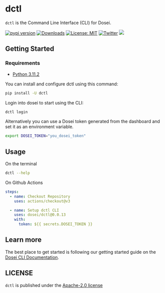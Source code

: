 # dctl

`dctl` is the Command Line Interface (CLI) for Dosei.

[![pypi version](https://img.shields.io/pypi/v/dctl.svg)](https://pypi.org/pypi/dctl/)
[![Downloads](https://static.pepy.tech/badge/dctl/week)](https://pypi.org/pypi/dctl/)
[![License: MIT](https://img.shields.io/badge/license-Apache--2.0-yellow)](https://www.apache.org/licenses/LICENSE-2.0)
[![Twitter](https://img.shields.io/twitter/url/https/x.com/dctl.svg?style=social&label=Follow%20%40dosei_ai)](https://x.com/dosei_ai)
[![](https://dcbadge.vercel.app/api/server/BP5aUkhcAh?compact=true&style=flat)](https://discord.com/invite/BP5aUkhcAh)

## Getting Started

### Requirements
- [Python 3.11.2](https://www.python.org/downloads/)

You can install and configure dctl using this command:
```bash
pip install -U dctl
```

Login into dosei to start using the CLI:
```bash
dctl login
```

Alternatively you can use a Dosei token generated from the dashboard and set it as an environment variable.
```bash
export DOSEI_TOKEN="you_dosei_token"
```

## Usage

On the terminal
```bash
dctl --help
```

On Github Actions
```yaml
steps:
  - name: Checkout Repository
    uses: actions/checkout@v3

  - name: Setup dctl CLI
    uses: dosei/dctl@0.0.13
    with:
      token: ${{ secrets.DOSEI_TOKEN }}
```

## Learn more

The best place to get started is following our getting started guide on the [Dosei CLI Documentation](https://docs.docei.ai/cli).

## LICENSE

`dctl` is published under the [Apache-2.0 license](LICENSE)
